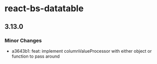 # react-bs-datatable

## 3.13.0

### Minor Changes

- a3643b1: feat: implement columnValueProcessor with either object or function to pass around
